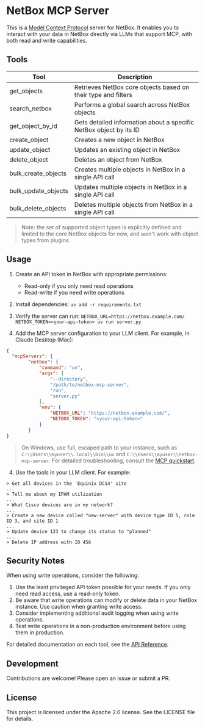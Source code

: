 # NetBox MCP Server

This is a [Model Context Protocol](https://modelcontextprotocol.io/) server for NetBox. It enables you to interact with your data in NetBox directly via LLMs that support MCP, with both read and write capabilities.

## Tools

| Tool | Description |
|------|-------------|
| get_objects | Retrieves NetBox core objects based on their type and filters |
| search_netbox | Performs a global search across NetBox objects |
| get_object_by_id | Gets detailed information about a specific NetBox object by its ID |
| create_object | Creates a new object in NetBox |
| update_object | Updates an existing object in NetBox |
| delete_object | Deletes an object from NetBox |
| bulk_create_objects | Creates multiple objects in NetBox in a single API call |
| bulk_update_objects | Updates multiple objects in NetBox in a single API call |
| bulk_delete_objects | Deletes multiple objects from NetBox in a single API call |

> Note: the set of supported object types is explicitly defined and limited to the core NetBox objects for now, and won't work with object types from plugins.

## Usage

1. Create an API token in NetBox with appropriate permissions:
   - Read-only if you only need read operations
   - Read-write if you need write operations

2. Install dependencies: `uv add -r requirements.txt`

3. Verify the server can run: `NETBOX_URL=https://netbox.example.com/ NETBOX_TOKEN=<your-api-token> uv run server.py`

3. Add the MCP server configuration to your LLM client.  For example, in Claude Desktop (Mac):

```json
{
  "mcpServers": {
        "netbox": {
            "command": "uv",
            "args": [
                "--directory",
                "/path/to/netbox-mcp-server",
                "run",
                "server.py"
            ],
            "env": {
                "NETBOX_URL": "https://netbox.example.com/",
                "NETBOX_TOKEN": "<your-api-token>"
            }
        }
}
```
> On Windows, use full, escaped path to your instance, such as `C:\\Users\\myuser\\.local\\bin\\uv` and `C:\\Users\\myuser\\netbox-mcp-server`. 
> For detailed troubleshooting, consult the [MCP quickstart](https://modelcontextprotocol.io/quickstart/user).

4. Use the tools in your LLM client.  For example:

```text
> Get all devices in the 'Equinix DC14' site
...
> Tell me about my IPAM utilization
...
> What Cisco devices are in my network?
...
> Create a new device called "new-server" with device type ID 5, role ID 3, and site ID 1
...
> Update device 123 to change its status to "planned"
...
> Delete IP address with ID 456
```

## Security Notes

When using write operations, consider the following:

1. Use the least privileged API token possible for your needs. If you only need read access, use a read-only token.
2. Be aware that write operations can modify or delete data in your NetBox instance. Use caution when granting write access.
3. Consider implementing additional audit logging when using write operations.
4. Test write operations in a non-production environment before using them in production.

For detailed documentation on each tool, see the [API Reference](README-client.md#api-reference).

## Development

Contributions are welcome!  Please open an issue or submit a PR.

## License

This project is licensed under the Apache 2.0 license.  See the LICENSE file for details.
